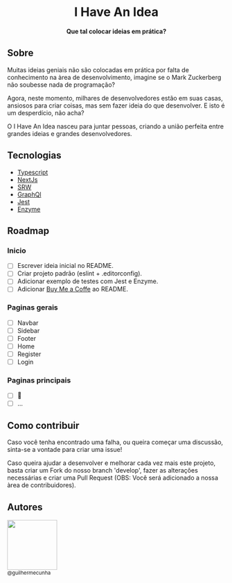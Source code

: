 <h1 align="center">I Have An Idea</h1>

<div align="center">
  <p>
    <strong>Que tal colocar ideias em prática?</strong>
  </p>
</div>

## Sobre

Muitas ideias geniais não são colocadas em prática por falta de conhecimento na àrea de desenvolvimento, imagine se o Mark Zuckerberg não soubesse nada de programação?

Agora, neste momento, milhares de desenvolvedores estão em suas casas, ansiosos para criar coisas, mas sem fazer ideia do que desenvolver. E isto é um desperdício, não acha?

O I Have An Idea nasceu para juntar pessoas, criando a união perfeita entre grandes ideias e grandes desenvolvedores.

## Tecnologias

- [Typescript](https://github.com/microsoft/TypeScript)
- [NextJs](https://github.com/vercel/next.js)
- [SRW](https://github.com/vercel/swr)
- [GraphQl](https://github.com/apollographql/apollo-server)
- [Jest](https://github.com/facebook/jest)
- [Enzyme](https://github.com/enzymejs/enzyme)

## Roadmap

### Inicio

  - [ ] Escrever ideia inicial no README.
  - [ ] Criar projeto padrão (eslint + .editorconfig).
  - [ ] Adicionar exemplo de testes com Jest e Enzyme.
  - [ ] Adicionar [Buy Me a Coffe](https://www.buymeacoffee.com/) ao README.

### Paginas gerais

  - [ ] Navbar
  - [ ] Sidebar
  - [ ] Footer
  - [ ] Home
  - [ ] Register
  - [ ] Login
### Paginas principais
  - [ ] :construction:
  - [ ] ...

## Como contribuir

Caso você tenha encontrado uma falha, ou queira começar uma discussão, sinta-se a vontade para criar uma issue!

Caso queira ajudar a desenvolver e melhorar cada vez mais este projeto, basta criar um Fork do nosso branch 'develop', fazer as alterações necessárias e criar uma Pull Request (OBS: Você será adicionado a nossa àrea de contribuidores).

<!-- ## Contribuidores -->

## Autores

[<img src="https://avatars2.githubusercontent.com/u/19752833?&v=4" width=115><br><sub>@guilhermecunha</sub>](https://github.com/guilhermecunha)